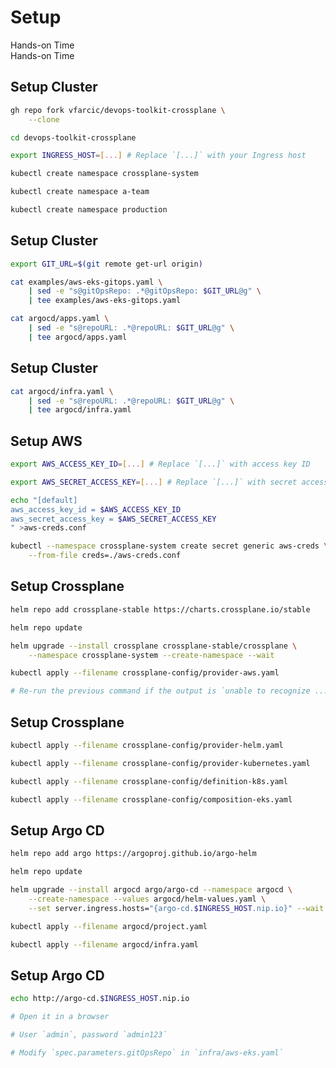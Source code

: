 <!-- .slide: class="center dark" -->
<!-- .slide: data-background="../img/background/hands-on.jpg" -->
# Setup

<div class="label">Hands-on Time</div>


<!-- .slide: class="dark" -->
<div class="eyebrow"> </div>
<div class="label">Hands-on Time</div>

## Setup Cluster

```bash
gh repo fork vfarcic/devops-toolkit-crossplane \
    --clone

cd devops-toolkit-crossplane

export INGRESS_HOST=[...] # Replace `[...]` with your Ingress host

kubectl create namespace crossplane-system

kubectl create namespace a-team

kubectl create namespace production
```


## Setup Cluster

```bash
export GIT_URL=$(git remote get-url origin)

cat examples/aws-eks-gitops.yaml \
    | sed -e "s@gitOpsRepo: .*@gitOpsRepo: $GIT_URL@g" \
    | tee examples/aws-eks-gitops.yaml

cat argocd/apps.yaml \
    | sed -e "s@repoURL: .*@repoURL: $GIT_URL@g" \
    | tee argocd/apps.yaml
```


## Setup Cluster

```bash
cat argocd/infra.yaml \
    | sed -e "s@repoURL: .*@repoURL: $GIT_URL@g" \
    | tee argocd/infra.yaml
```


## Setup AWS

```bash
export AWS_ACCESS_KEY_ID=[...] # Replace `[...]` with access key ID

export AWS_SECRET_ACCESS_KEY=[...] # Replace `[...]` with secret access key

echo "[default]
aws_access_key_id = $AWS_ACCESS_KEY_ID
aws_secret_access_key = $AWS_SECRET_ACCESS_KEY
" >aws-creds.conf

kubectl --namespace crossplane-system create secret generic aws-creds \
    --from-file creds=./aws-creds.conf
```


## Setup Crossplane

```bash
helm repo add crossplane-stable https://charts.crossplane.io/stable

helm repo update

helm upgrade --install crossplane crossplane-stable/crossplane \
    --namespace crossplane-system --create-namespace --wait

kubectl apply --filename crossplane-config/provider-aws.yaml

# Re-run the previous command if the output is `unable to recognize ...`
```


## Setup Crossplane

```bash
kubectl apply --filename crossplane-config/provider-helm.yaml

kubectl apply --filename crossplane-config/provider-kubernetes.yaml

kubectl apply --filename crossplane-config/definition-k8s.yaml

kubectl apply --filename crossplane-config/composition-eks.yaml
```


## Setup Argo CD

```bash
helm repo add argo https://argoproj.github.io/argo-helm

helm repo update

helm upgrade --install argocd argo/argo-cd --namespace argocd \
    --create-namespace --values argocd/helm-values.yaml \
    --set server.ingress.hosts="{argo-cd.$INGRESS_HOST.nip.io}" --wait

kubectl apply --filename argocd/project.yaml

kubectl apply --filename argocd/infra.yaml
```


## Setup Argo CD

```bash
echo http://argo-cd.$INGRESS_HOST.nip.io

# Open it in a browser

# User `admin`, password `admin123`

# Modify `spec.parameters.gitOpsRepo` in `infra/aws-eks.yaml`
```
